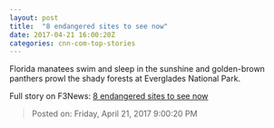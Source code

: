 ```yaml
---
layout: post
title:  "8 endangered sites to see now"
date: 2017-04-21 16:00:20Z
categories: cnn-com-top-stories
---
```


Florida manatees swim and sleep in the sunshine and golden-brown panthers prowl the shady forests at Everglades National Park.


Full story on F3News: [8 endangered sites to see now](http://www.f3nws.com/n/YJryWH)

> Posted on: Friday, April 21, 2017 9:00:20 PM
